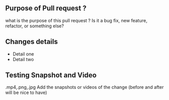 ## Purpose of Pull request ?

what is the purpose of this pull request ?
Is it a bug fix, new feature, refactor, or something else?

[Github Issue]: #IssueNumber

## Changes details

- Detail one
- Detail two

## Testing Snapshot and Video

.mp4,.png,.jpg
Add the snapshots or videos of the change (before and after will be nice to have)
